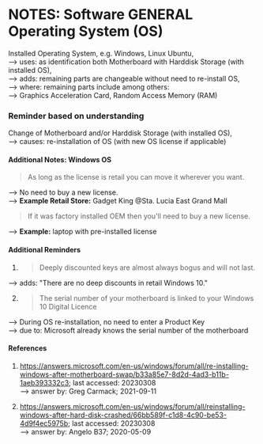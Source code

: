 # NOTES: Software GENERAL Operating System (OS)

Installed Operating System, e.g. Windows, Linux Ubuntu,<br/>
--> uses: as identification both Motherboard with Harddisk Storage (with installed OS),<br/>
--> adds: remaining parts are changeable without need to re-install OS,<br/>
--> where: remaining parts include among others:<br/> 
--> Graphics Acceleration Card, Random Access Memory (RAM)

### Reminder based on understanding

Change of Motherboard and/or Harddisk Storage (with installed OS),<br/>
--> causes: re-installation of OS (with new OS license if applicable)

#### Additional Notes: Windows OS

> As long as the license is retail you can move it wherever you want.

--> No need to buy a new license.<br/>
--> <b>Example Retail Store:</b> Gadget King @Sta. Lucia East Grand Mall

> If it was factory installed OEM then you'll need to buy a new license. 

--> <b>Example:</b> laptop with pre-installed license

#### Additional Reminders

1) > Deeply discounted keys are almost always bogus and will not last. 

--> adds: "There are no deep discounts in retail Windows 10." 

2) > The serial number of your motherboard is linked to your Windows 10 Digital Licence 

--> During OS re-installation, no need to enter a Product Key <br/>
--> due to: Microsoft already knows the serial number of the motherboard

#### References

1) https://answers.microsoft.com/en-us/windows/forum/all/re-installing-windows-after-motherboard-swap/b33a85e7-8d2d-4ad3-b11b-1aeb393332c3; last accessed: 20230308<br/>
--> answer by: Greg Carmack; 2021-09-11

2) https://answers.microsoft.com/en-us/windows/forum/all/reinstalling-windows-after-hard-disk-crashed/66bb589f-c1d8-4c90-be53-4d9f4ec5975b; last accessed: 20230308<br/>
--> answer by: Angelo B37; 2020-05-09


